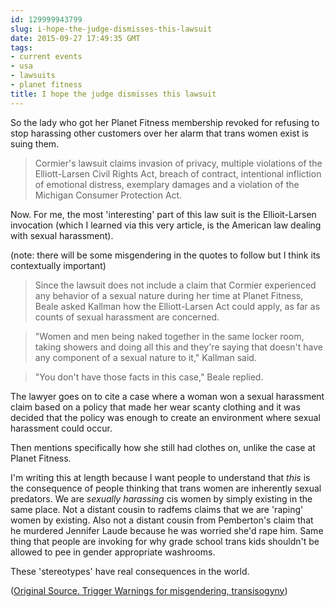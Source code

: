 ```yaml
---
id: 129999943799
slug: i-hope-the-judge-dismisses-this-lawsuit
date: 2015-09-27 17:49:35 GMT
tags:
- current events
- usa
- lawsuits
- planet fitness
title: I hope the judge dismisses this lawsuit
---
```

So the lady who got her Planet Fitness membership revoked for refusing to stop harassing other customers over her alarm that trans women exist is suing them. 

> Cormier's lawsuit claims invasion of privacy, multiple violations of the Elliott-Larsen Civil Rights Act, breach of contract, intentional infliction of emotional distress, exemplary damages and a violation of the Michigan Consumer Protection Act.

Now. For me, the most 'interesting' part of this law suit is the Ellioit-Larsen invocation (which I learned via this very article, is the American law dealing with sexual harassment).

(note: there will be some misgendering in the quotes to follow but I think its contextually important)

> Since the lawsuit does not include a claim that Cormier experienced any behavior of a sexual nature during her time at Planet Fitness, Beale asked Kallman how the Elliott-Larsen Act could apply, as far as counts of sexual harassment are concerned.

> "Women and men being naked together in the same locker room, taking showers and doing all this and they're saying that doesn't have any component of a sexual nature to it," Kallman said.

> "You don't have those facts in this case," Beale replied.

The lawyer goes on to cite a case where a woman won a sexual harassment claim based on a policy that made her wear scanty clothing and it was decided that the policy was enough to create an environment where sexual harassment could occur.

Then mentions specifically how she still had clothes on, unlike the case at Planet Fitness.

I'm writing this at length because I want people to understand that _this_ is the consequence of people thinking that trans women are inherently sexual predators. We are _sexually harassing_ cis women by simply existing in the same place. Not a distant cousin to radfems claims that we are 'raping' women by existing. Also not a distant cousin from Pemberton's claim that he murdered Jennifer Laude because he was worried she'd rape him. Same thing that people are invoking for why grade school trans kids shouldn't be allowed to pee in gender appropriate washrooms.

These 'stereotypes' have real consequences in the world.

([Original Source. Trigger Warnings for misgendering, transisogyny][1])

[1]: http://web.archive.org/web/20150927115209/http://www.mlive.com/news/saginaw/index.ssf/2015/09/civil_case_involving_transgend.html
